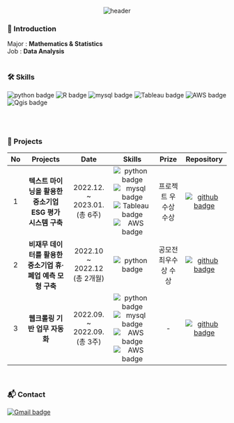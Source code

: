 <div align="center">
  
![header](https://capsule-render.vercel.app/api?type=waving&color=6E85B7&height=200&section=header&text=yunyeong-choi&fontColor=F9F9F9&fontSize=50&fontAlignY=35&animation=twinkling&desc=Data%20Analyst&descSize=25&descAlignY=60)
  
<div align="left">
  
### :wave: Introduction
Major : **Mathematics & Statistics**<br> Job : **Data Analysis** <br><br>

### 🛠️ Skills 
  
  ![python badge](https://img.shields.io/badge/-Python-%23F7DF1E?style=plastic-square&logo=Python&logoColor=ffdd54&color=3776AB)
![R badge](https://img.shields.io/badge/-%20R-%23F7DF1E?style=plastic-square&logo=R&logoColor=3776AB&color=D8D8D8)
  ![mysql badge](https://img.shields.io/badge/-%20MySQL-%23F7DF1E?style=plastic-square&logo=mysql&logoColor=white&color=0F3460)
  ![Tableau badge](https://img.shields.io/badge/-%20Tableau-%23F7DF1E?style=plastic-square&logo=Tableau&color=FFD8A9)
  ![AWS badge](https://img.shields.io/badge/-%20AWS-%23F7DF1E?style=plastic-square&logo=amazonaws&logoColor=EF5B0C&color=FEF9A7)
  ![Qgis badge](https://img.shields.io/badge/-%20Qgis-%23F7DF1E?style=plastic-square&logo=Qgis&color=DAE2B6)
  
<br><br>
  
  
### :pushpin: Projects 

| No | **Projects** | **Date** | **Skills** | **Prize** | **Repository** |
|:--------:|:--------:|:--------:|:--------:|:--------:|:--------:|
| 1 | **텍스트 마이닝을 활용한    중소기업 ESG 평가 시스템 구축** | 2022.12. ~ 2023.01. (총 6주) |![python badge](https://img.shields.io/badge/-Python-%23F7DF1E?style=plastic-square&logo=Python&logoColor=ffdd54&color=3776AB) ![mysql badge](https://img.shields.io/badge/-%20MySQL-%23F7DF1E?style=plastic-square&logo=mysql&logoColor=white&color=0F3460)![Tableau badge](https://img.shields.io/badge/-%20Tableau-%23F7DF1E?style=plastic-square&logo=Tableau&color=FFD8A9) ![AWS badge](https://img.shields.io/badge/-%20AWS%20ec2-%23F7DF1E?style=plastic-square&logo=amazonaws&logoColor=EF5B0C&color=FEF9A7) | 프로젝트 우수상 수상 | [![github badge](https://img.shields.io/badge/-%20git%20repository-%23F7DF1E?style=plastic-square&logo=github&logoColor=EF5B0C&color=413F42&link=https://github.com/March-of-the-Ants/ESG-Rating-System.git)](https://github.com/March-of-the-Ants/ESG-Rating-System.git) |
| 2 | **비재무 데이터를 활용한    중소기업 휴·폐업 예측 모형 구축** | 2022.10 ~ 2022.12 (총 2개월) | ![python badge](https://img.shields.io/badge/-Python-%23F7DF1E?style=plastic-square&logo=Python&logoColor=ffdd54&color=3776AB) | 공모전 최우수상 수상 | [![github badge](https://img.shields.io/badge/-%20git%20repository-%23F7DF1E?style=plastic-square&logo=github&logoColor=EF5B0C&color=413F42&link=https://github.com/Numble2022/ACSM.git)](https://github.com/Numble2022/ACSM.git) |
| 3 | **웹크롤링 기반 업무 자동화** |2022.09. ~ 2022.09. (총 3주) | ![python badge](https://img.shields.io/badge/-Python-%23F7DF1E?style=plastic-square&logo=Python&logoColor=ffdd54&color=3776AB) ![mysql badge](https://img.shields.io/badge/-%20MySQL-%23F7DF1E?style=plastic-square&logo=mysql&logoColor=white&color=0F3460)![AWS badge](https://img.shields.io/badge/-%20AWS%20ec2-%23F7DF1E?style=plastic-square&logo=amazonaws&logoColor=EF5B0C&color=FEF9A7) ![AWS badge](https://img.shields.io/badge/-%20AWS%20RDS-%23F7DF1E?style=plastic-square&logo=amazonaws&logoColor=EF5B0C&color=FEF9A7)| - | [![github badge](https://img.shields.io/badge/-%20git%20repository-%23F7DF1E?style=plastic-square&logo=github&logoColor=EF5B0C&color=413F42&link=https://github.com/sesac-finance/yycrawler_package.git)](https://github.com/sesac-finance/yycrawler_package.git)  |
<br>


  
 ### :mailbox_with_mail: Contact
  [![Gmail badge](https://img.shields.io/badge/Gmail-d14836?style=plastic-square&logo=Gmail&logoColor=white&llink=mailto:tinggunj@gmail.com)](mailto:tinggunj@gmail.com)
  
<!--
**yunyeong-choi/yunyeong-choi** is a ✨ _special_ ✨ repository because its `README.md` (this file) appears on your GitHub profile.

Here are some ideas to get you started:

- 🔭 I’m currently working on ...
- 🌱 I’m currently learning ...
- 👯 I’m looking to collaborate on ...
- 🤔 I’m looking for help with ...
- 💬 Ask me about ...
- 📫 How to reach me: ...
- 😄 Pronouns: ...
- ⚡ Fun fact: ...
-->
